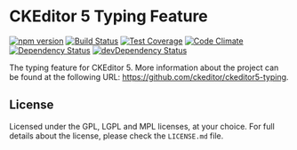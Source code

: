 CKEditor 5 Typing Feature
========================================

[![npm version](https://badge.fury.io/js/%40ckeditor%2Fckeditor5-typing.svg)](https://www.npmjs.com/package/@ckeditor/ckeditor5-typing)
[![Build Status](https://travis-ci.org/ckeditor/ckeditor5-typing.svg?branch=master)](https://travis-ci.org/ckeditor/ckeditor5-typing)
[![Test Coverage](https://codeclimate.com/github/ckeditor/ckeditor5-typing/badges/coverage.svg)](https://codeclimate.com/github/ckeditor/ckeditor5-typing/coverage)
[![Code Climate](https://codeclimate.com/github/ckeditor/ckeditor5-typing/badges/gpa.svg)](https://codeclimate.com/github/ckeditor/ckeditor5-typing)
[![Dependency Status](https://david-dm.org/ckeditor/ckeditor5-typing/status.svg)](https://david-dm.org/ckeditor/ckeditor5-typing#info=dependencies)
[![devDependency Status](https://david-dm.org/ckeditor/ckeditor5-typing/dev-status.svg)](https://david-dm.org/ckeditor/ckeditor5-typing#info=devDependencies)

The typing feature for CKEditor 5. More information about the project can be found at the following URL: <https://github.com/ckeditor/ckeditor5-typing>.

## License

Licensed under the GPL, LGPL and MPL licenses, at your choice. For full details about the license, please check the `LICENSE.md` file.
